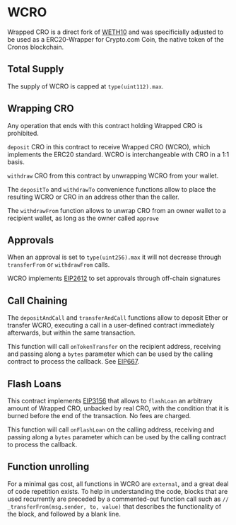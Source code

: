 # WCRO

Wrapped CRO is a direct fork of [WETH10](https://github.com/WETH10/WETH10) and was specificially adjusted to be used as a ERC20-Wrapper for Crypto.com Coin, the native token of the Cronos blockchain.


## Total Supply
The supply of WCRO is capped at `type(uint112).max`.

## Wrapping CRO
Any operation that ends with this contract holding Wrapped CRO is prohibited.

`deposit` CRO in this contract to receive Wrapped CRO (WCRO), which implements the ERC20 standard. WCRO is interchangeable with CRO in a 1:1 basis.

`withdraw` CRO from this contract by unwrapping WCRO from your wallet.

The `depositTo` and `withdrawTo` convenience functions allow to place the resulting WCRO or CRO in an address other than the caller.

The `withdrawFrom` function allows to unwrap CRO from an owner wallet to a recipient wallet, as long as the owner called `approve`

## Approvals
When an approval is set to `type(uint256).max` it will not decrease through `transferFrom` or `withdrawFrom` calls.

WCRO implements [EIP2612](https://eips.ethereum.org/EIPS/eip-2612) to set approvals through off-chain signatures

## Call Chaining
The `depositAndCall` and `transferAndCall` functions allow to deposit Ether or transfer WCRO, executing a call in a user-defined contract immediately afterwards, but within the same transaction.

This function will call `onTokenTransfer` on the recipient address, receiving and passing along a `bytes` parameter which can be used by the calling contract to process the callback. See [EIP667](https://github.com/ethereum/EIPs/issues/677).

## Flash Loans
This contract implements [EIP3156](https://eips.ethereum.org/EIPS/eip-3156) that allows to `flashLoan` an arbitrary amount of Wrapped CRO, unbacked by real CRO, with the condition that it is burned before the end of the transaction. No fees are charged.

This function will call `onFlashLoan` on the calling address, receiving and passing along a `bytes` parameter which can be used by the calling contract to process the callback.

## Function unrolling
For a minimal gas cost, all functions in WCRO are `external`, and a great deal of code repetition exists. To help in understanding the code, blocks that are used recurrently are preceded by a commented-out function call such as `// _transferFrom(msg.sender, to, value)` that describes the functionality of the block, and followed by a blank line.
